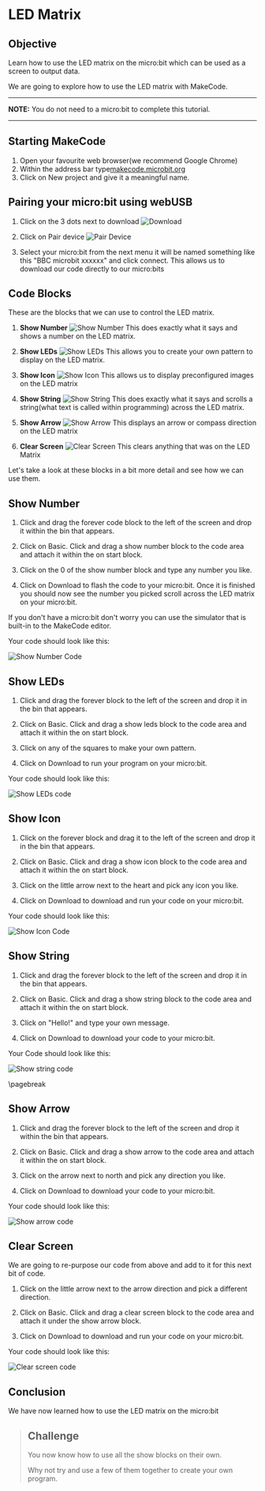 # LED Matrix

## Objective

Learn how to use the LED matrix on the micro:bit which can be used as a screen to output data.

We are going to explore how to use the LED matrix with MakeCode.

 ---
 **NOTE:** You do not need to a micro:bit to complete this tutorial.

---

## Starting MakeCode

1. Open your favourite web browser(we recommend Google Chrome)
2. Within the address bar type[makecode.microbit.org](makecode.microbit.org)
3. Click on New project and give it a meaningful name.

## Pairing your micro:bit using webUSB

1. Click on the 3 dots next to download ![Download](Images/Download.png)

2. Click on Pair device ![Pair Device](Images/PairDevice.png)

3. Select your micro:bit from the next menu it will be named something like this "BBC microbit xxxxxx" and click connect.  This allows us to download our code directly to our micro:bits

## Code Blocks

These are the blocks that we can use to control the LED matrix.

1. **Show Number**
![Show Number](Images/ShowNumber.png) This does exactly what it says and shows a number on the LED matrix.

2. **Show LEDs**
![Show LEDs](Images/ShowLeds.png) This allows you to create your own pattern to display on the LED matrix.

3. **Show Icon**
![Show Icon](Images/ShowIcon.png) This allows us to display preconfigured images on the LED matrix

4. **Show String**
![Show String](Images/showString.png) This does exactly what it says and scrolls a string(what text is called within programming) across the LED matrix.

5. **Show Arrow**
![Show Arrow](Images/ShowArrow.png) This displays an arrow or compass direction on the LED matrix

6. **Clear Screen**
![Clear Screen](Images/ClearScreen.png) This clears anything that was on the LED Matrix

Let's take a look at these blocks in a bit more detail and see how we can use them.

## Show Number

1. Click and drag the forever code block to the left of the screen and drop it within the bin that appears.

2. Click on Basic. Click and drag a show number block to the code area and attach it within the on start block.

3. Click on the 0 of the show number block and type any number you like.

4. Click on Download to flash the code to your micro:bit. Once it is finished you should now see the number you picked scroll across the LED matrix on your micro:bit.

If you don't have a micro:bit don't worry you can use the simulator that is built-in to the MakeCode editor.

Your code should look like this:

![Show Number Code](Images/ShowNumberCode.png)

## Show LEDs

1. Click and drag the forever block to the left of the screen and drop it in the bin that appears.

2. Click on Basic. Click and drag a show leds block to the code area and attach it within the on start block.

3. Click on any of the squares to make your own pattern.

4. Click on Download to run your program on your micro:bit.

Your code should look like this:

![Show LEDs code](Images/ShowLedsCode.png)

## Show Icon

1. Click on the forever block and drag it to the left of the screen and drop it in the bin that appears.

2. Click on Basic. Click and drag a show icon block to the code area and attach it within the on start block.

3. Click on the little arrow next to the heart and pick any icon you like.

4. Click on Download to download and run your code on your micro:bit.

Your code should look like this:

![Show Icon Code](Images/ShowIconCode.png)

## Show String

1. Click and drag the forever block to the left of the screen and drop it in the bin that appears.

2. Click on Basic. Click and drag a show string block to the code area and attach it within the on start block.

3. Click on "Hello!" and type your own message.

4. Click on Download to download your code to your micro:bit.

Your Code should look like this:

![Show string code](Images/ShowStringCode.png)

\pagebreak

## Show Arrow

1. Click and drag the forever block to the left of the screen and drop it within the bin that appears.

2. Click on Basic. Click and drag a show arrow to the code area and attach it within the on start block.

3. Click on the arrow next to north and pick any direction you like.

4. Click on Download to download your code to your micro:bit.

Your code should look like this:

![Show arrow code](Images/ShowArrowCode.png)

## Clear Screen

We are going to re-purpose our code from above and add to it for this next bit of code.

1. Click on the little arrow next to the arrow direction and pick a different direction.

2. Click on Basic. Click and drag a clear screen block to the code area and attach it under the show arrow block.

3. Click on Download to download and run your code on your micro:bit.

Your code should look like this:

![Clear screen code](Images/ClearScreenCode.png)

## Conclusion

We have now learned how to use the LED matrix on the micro:bit

> ## Challenge
>
> You now know how to use all the show blocks on their own.
>
> Why not try and use a few of them together to create your own program.
